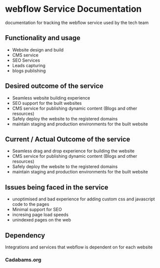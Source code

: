 # webflow Service Documentation
documentation for tracking the webflow service used by the tech team

## Functionality and usage
- Website design and build
- CMS service
- SEO Services
- Leads capturing
- blogs publishing

## Desired outcome of the service
- Seamless website building experience
- SEO support for the built websites
- CMS service for publishing dynamic content (Blogs and other resources)
- Safely deploy the website to the registered domains
- maintain staging and production environments for the built website

## Current / Actual Outcome of the service
- Seamless drag and drop experience for building the website
- CMS service for publishing dynamic content (Blogs and other resources)
- Safely deploy the website to the registered domains
- maintain staging and production environments for the built website

## Issues being faced in the service
- unoptimised and bad experience for adding custom css and javascript code to the pages
- Minimal support for SEO
- incresing page load speeds
- unindexed pages on the web

## Dependency
Integrations and services that webflow is dependent on for each website

### Cadabams.org
